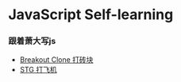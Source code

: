 # JavaScript Self-learning
### 跟着萧大写js
- [Breakout Clone 打砖块][1]
- [STG 打飞机][2]

[1]: https://github.com/julimi/JavaScript/tree/master/Breakout_clone
[2]: https://github.com/julimi/JavaScript/tree/master/STG
